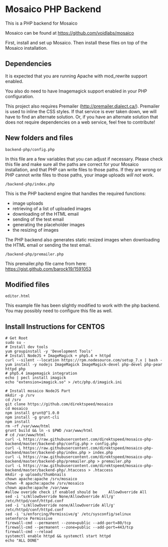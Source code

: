 # Mosaico PHP Backend

This is a PHP backend for Mosaico

Mosaico can be found at https://github.com/voidlabs/mosaico

First, install and set up Mosaico.  Then install these files on top of the Mosaico installation.

## Dependencies

It is expected that you are running Apache with mod_rewrite support enabled.

You also do need to have Imagemagick support enabled in your PHP configuration.

This project also requires Premailer (http://premailer.dialect.ca/).  Premailer is used to inline the CSS styles.  If that service is ever taken down, we will have to find an alternate solution.  Or, if you have an alternate solution that does not require dependencies on a web service, feel free to contribute!

## New folders and files
```
backend-php/config.php
```
In this file are a few variables that you can adjust if necessary.  Please check this file and make sure all the paths are correct for your Mosaico installation, and that PHP can write files to those paths.  If they are wrong or PHP cannot write files to those paths, your image uploads *will not* work.

```
/backend-php/index.php
```
This is the PHP backend engine that handles the required functions:
* image uploads
* retrieving of a list of uploaded images
* downloading of the HTML email
* sending of the test email
* generating the placeholder images
* the resizing of images

The PHP backend also generates static resized images when downloading the HTML email or sending the test email.

```
/backend-php/premailer.php
```
This premailer.php file came from here: https://gist.github.com/barock19/1591053

## Modified files

```
editor.html
```
This example file has been slightly modified to work with the php backend. You may possibly need to configure this file as well.

## Install Instructions for CENTOS
```
# Get Root
sudo su -
# Install dev tools 
yum groupinstall -y 'Development Tools'
# Install NodeJS + ImageMagick + php5.4 + httpd
curl --silent --location https://rpm.nodesource.com/setup_7.x | bash -
yum install -y nodejs ImageMagick ImageMagick-devel php-devel php-pear httpd php
# php5.4 imagemagick integration
echo | pecl install imagick
echo "extension=imagick.so" > /etc/php.d/imagick.ini

# Install mosaico NodeJS Part
mkdir -p /srv
cd /srv
git clone https://github.com/direktspeed/mosaico
cd mosaico
npm install grunt@^1.0.0
npm install -g grunt-cli
npm install
rm -rf /var/www/html
grunt build && ln -s $PWD /var/www/html
# cd /var/www/html
curl -L https://raw.githubusercontent.com/direktspeed/mosaico-php-backend/master/backend-php/config.php > config.php
curl -L https://raw.githubusercontent.com/direktspeed/mosaico-php-backend/master/backend-php/index.php > index.php
curl -L https://raw.githubusercontent.com/direktspeed/mosaico-php-backend/master/backend-php/premailer.php > premailer.php
curl -L https://raw.githubusercontent.com/direktspeed/mosaico-php-backend/master/backend-php/.htaccess > .htaccess
mkdir -p uploads/thumbnails
chown apache:apache /srv/mosaico
chown -R apache:apache /srv/mosaico
chown apache:apache /var/www
#allow overide check if enabled should be     AllowOverride All
sed -i 's/AllowOverride None/AllowOverride All/g' /etc/httpd/conf/httpd.conf
sed -i 's/AllowOverride none/AllowOverride All/g' /etc/httpd/conf/httpd.conf
sed -i 's/enforcing/Permissive/g' /etc/sysconfig/selinux
setenforce Permissive
firewall-cmd --permanent --zone=public --add-port=80/tcp 
firewall-cmd --permanent --zone=public --add-port=443/tcp
firewall-cmd --reload
systemctl enable httpd && systemctl start httpd
echo "ALL DONE"
```
